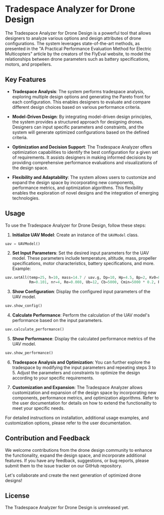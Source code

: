 # Tradespace Analyzer for Drone Design

The Tradespace Analyzer for Drone Design is a powerful tool that allows designers to analyze various options and design attributes of drone configurations. The system leverages state-of-the-art methods, as presented in the "A Practical Performance Evaluation Method for Electric Multicopters" article by the creators of the FlyEval website, to model the relationships between drone parameters such as battery specifications, motors, and propellers.

## Key Features

- **Tradespace Analysis**: The system performs tradespace analysis, exploring multiple design options and generating the Pareto front for each configuration. This enables designers to evaluate and compare different design choices based on various performance criteria.

- **Model-Driven Design**: By integrating model-driven design principles, the system provides a structured approach for designing drones. Designers can input specific parameters and constraints, and the system will generate optimized configurations based on the defined criteria.

- **Optimization and Decision Support**: The Tradespace Analyzer offers optimization capabilities to identify the best configuration for a given set of requirements. It assists designers in making informed decisions by providing comprehensive performance evaluations and visualizations of the design space.

- **Flexibility and Adaptability**: The system allows users to customize and expand the design space by incorporating new components, performance metrics, and optimization algorithms. This flexibility enables the exploration of novel designs and the integration of emerging technologies.

## Usage

To use the Tradespace Analyzer for Drone Design, follow these steps:

1. **Initialize UAV Model**: Create an instance of the `UAVModel` class.

```python
uav = UAVModel()
```

2. **Set Input Parameters**: Set the desired input parameters for the UAV model. These parameters include temperature, altitude, mass, propeller specifications, motor characteristics, battery specifications, and more. Example:

```python
uav.setAll(temp=25, h=10, mass=14.7 / uav.g, Dp=10, Hp=4.5, Bp=2, Kv0=890, Um0=10, Im0=0.5,
           Rm=0.101, nr=4, Re=0.008, Ub=12, Cb=5000, Cmin=5000 * 0.2, Rb=0.01, Icontrol=1, safe_duty_cycle=0.8)
```

3. **Show Configuration**: Display the configured input parameters of the UAV model.

```python
uav.show_config()
```

4. **Calculate Performance**: Perform the calculation of the UAV model's performance based on the input parameters.

```python
uav.calculate_performance()
```

5. **Show Performance**: Display the calculated performance metrics of the UAV model.

```python
uav.show_performance()
```

6. **Tradespace Analysis and Optimization**: You can further explore the tradespace by modifying the input parameters and repeating steps 3 to 5. Adjust the parameters and constraints to optimize the design according to your specific requirements.

7. **Customization and Expansion**: The Tradespace Analyzer allows customization and expansion of the design space by incorporating new components, performance metrics, and optimization algorithms. Refer to the user documentation for details on how to extend the functionality to meet your specific needs.

For detailed instructions on installation, additional usage examples, and customization options, please refer to the user documentation.

## Contribution and Feedback

We welcome contributions from the drone design community to enhance the functionality, expand the design space, and incorporate additional features. If you have any feedback, suggestions, or bug reports, please submit them to the issue tracker on our GitHub repository.

Let's collaborate and create the next generation of optimized drone designs!

## License

The Tradespace Analyzer for Drone Design is unreleased yet.